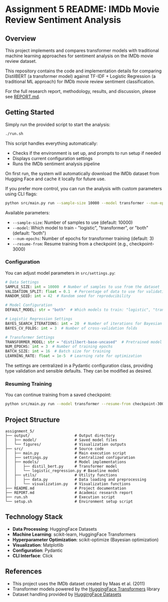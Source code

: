 # Assignment 5 README: IMDb Movie Review Sentiment Analysis

## Overview
This project implements and compares transformer models with traditional machine learning approaches for sentiment analysis on the IMDb movie review dataset.

This repository contains the code and implementation details for comparing DistilBERT (a transformer model) against TF-IDF + Logistic Regression (a traditional ML approach) for IMDb movie review sentiment classification.

For the full research report, methodology, results, and discussion, please see [REPORT.md](./REPORT.md).

## Getting Started

Simply run the provided script to start the analysis:

```bash
./run.sh
```

This script handles everything automatically:
- Checks if the environment is set up, and prompts to run setup if needed
- Displays current configuration settings
- Runs the IMDb sentiment analysis pipeline

On first run, the system will automatically download the IMDb dataset from Hugging Face and cache it locally for future use.


If you prefer more control, you can run the analysis with custom parameters using CLI flags:

```bash
python src/main.py run --sample-size 10000 --model transformer --num-epochs 3
```

Available parameters:
- `--sample-size`: Number of samples to use (default: 10000)
- `--model`: Which model to train - "logistic", "transformer", or "both" (default: "both")
- `--num-epochs`: Number of epochs for transformer training (default: 3)
- `--resume-from`: Resume training from a checkpoint (e.g., checkpoint-3000)



### Configuration

You can adjust model parameters in `src/settings.py`:

```python
# Data Settings
SAMPLE_SIZE: int = 10000  # Number of samples to use from the dataset
VALIDATION_SPLIT: float = 0.1  # Percentage of data to use for validation
RANDOM_SEED: int = 42  # Random seed for reproducibility

# Model Configuration
DEFAULT_MODEL: str = "both"  # Which models to train: "logistic", "transformer", or "both"

# Logistic Regression Settings
BAYES_SEARCH_ITERATIONS: int = 20  # Number of iterations for Bayesian optimization
BAYES_CV_FOLDS: int = 3  # Number of cross-validation folds

# Transformer Settings
TRANSFORMER_MODEL: str = "distilbert-base-uncased"  # Pretrained model to use
NUM_EPOCHS: int = 3  # Number of training epochs
BATCH_SIZE: int = 16  # Batch size for training
LEARNING_RATE: float = 1e-5  # Learning rate for optimization
```

The settings are centralized in a Pydantic configuration class, providing type validation and sensible defaults. They can be modified as desired.


### Resuming Training

You can continue training from a saved checkpoint:

```bash
python src/main.py run --model transformer --resume-from checkpoint-3000
```

## Project Structure

```
assignment_5/
├── output/                    # Output directory
│   ├── model/                 # Saved model files
│   └── figures/               # Visualization outputs
├── src/                       # Source code
│   ├── main.py                # Main execution script
│   ├── settings.py            # Centralized configuration
│   ├── models/                # Model implementations
│   │   ├── distil_bert.py     # Transformer model
│   │   └── logistic_regression.py # Baseline model
│   ├── utils/                 # Utility functions
│   │   ├── data.py            # Data loading and preprocessing
│   │   └── visualization.py   # Visualization functions
├── README.md                  # Project documentation
├── REPORT.md                  # Academic research report
├── run.sh                     # Execution script
└── setup.sh                   # Environment setup script
```

## Technology Stack

- **Data Processing**: HuggingFace Datasets
- **Machine Learning**: scikit-learn, HuggingFace Transformers
- **Hyperparameter Optimization**: scikit-optimize (Bayesian optimization)
- **Visualization**: Matplotlib
- **Configuration**: Pydantic
- **CLI Interface**: Click

## References

- This project uses the IMDb dataset created by Maas et al. (2011)
- Transformer models powered by the [HuggingFace Transformers](https://huggingface.co/transformers/) library
- Dataset handling provided by [HuggingFace Datasets](https://huggingface.co/docs/datasets/)

